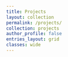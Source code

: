 ```yaml
---
title: Projects
layout: collection
permalink: /projects/
collection: projects
author_profile: false
entries_layout: grid
classes: wide
---
```

